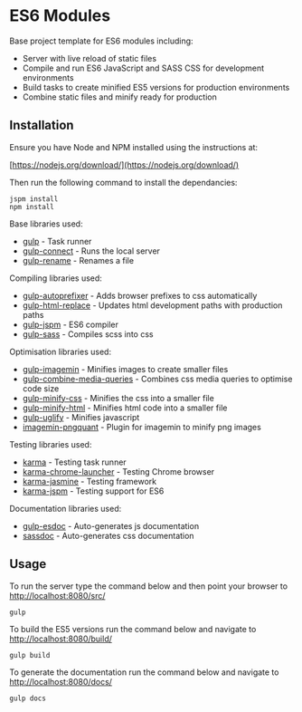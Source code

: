 # ES6 Modules

Base project template for ES6 modules including:

* Server with live reload of static files
* Compile and run ES6 JavaScript and SASS CSS for development environments
* Build tasks to create minified ES5 versions for production environments
* Combine static files and minify ready for production

## Installation

Ensure you have Node and NPM installed using the instructions at:

[https://nodejs.org/download/](https://nodejs.org/download/)

Then run the following command to install the dependancies:

    jspm install
    npm install
    
Base libraries used:

* [gulp](https://github.com/gulpjs/gulp) - Task runner
* [gulp-connect](https://github.com/AveVlad/gulp-connect) - Runs the local server
* [gulp-rename](https://github.com/hparra/gulp-rename) - Renames a file

Compiling libraries used:

* [gulp-autoprefixer](https://github.com/sindresorhus/gulp-autoprefixer) - Adds browser prefixes to css automatically
* [gulp-html-replace](https://github.com/VFK/gulp-html-replace) - Updates html development paths with production paths
* [gulp-jspm](https://github.com/brillout/gulp-jspm) - ES6 compiler
* [gulp-sass](https://github.com/dlmanning/gulp-sass) - Compiles scss into css

Optimisation libraries used:

* [gulp-imagemin](https://github.com/sindresorhus/gulp-imagemin) - Minifies images to create smaller files
* [gulp-combine-media-queries](https://github.com/konitter/gulp-combine-media-queries) - Combines css media queries to optimise code size
* [gulp-minify-css](https://github.com/murphydanger/gulp-minify-css) - Minifies the css into a smaller file
* [gulp-minify-html](https://github.com/murphydanger/gulp-minify-html) - Minifies html code into a smaller file
* [gulp-uglify](https://github.com/terinjokes/gulp-uglify) - Minifies javascript
* [imagemin-pngquant](https://github.com/imagemin/imagemin-pngquant) - Plugin for imagemin to minify png images

Testing libraries used:

* [karma](https://github.com/karma-runner/karma) - Testing task runner
* [karma-chrome-launcher](https://github.com/karma-runner/karma-chrome-launcher) - Testing Chrome browser
* [karma-jasmine](https://github.com/karma-runner/karma-jasmine) - Testing framework
* [karma-jspm](https://github.com/Workiva/karma-jspm) - Testing support for ES6

Documentation libraries used:

* [gulp-esdoc](https://github.com/nanopx/gulp-esdoc) - Auto-generates js documentation
* [sassdoc](https://github.com/SassDoc/sassdoc) - Auto-generates css documentation

## Usage

To run the server type the command below and then point your browser to [http://localhost:8080/src/](http://localhost:8080/src/)

    gulp
    
To build the ES5 versions run the command below and navigate to [http://localhost:8080/build/](http://localhost:8080/build/)

    gulp build

To generate the documentation run the command below and navigate to [http://localhost:8080/docs/](http://localhost:8080/docs/)

    gulp docs